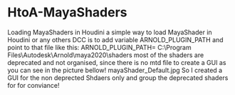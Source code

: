 # HtoA-MayaShaders
Loading MayaShaders in Houdini
a simple way to load MayaShader in Houdini or any others DCC is to add variable
ARNOLD_PLUGIN_PATH and point to that file like this:
ARNOLD_PLUGIN_PATH= C:\Program Files\Autodesk\Arnold\maya2020\shaders
most of the shaders are deprecated and not organised, since there is no mtd file to create a GUI as you can see in the picture bellow!
mayaShader_Default.jpg
So I created a GUI for the non deprected Shdaers only and group the deprecated shaders for for conviance!
